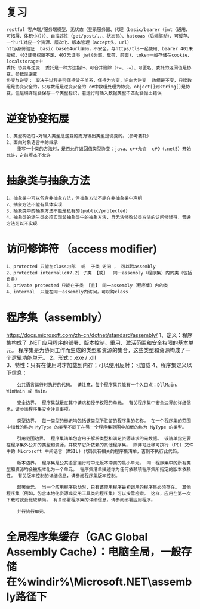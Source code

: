 # 复习
    restful 客户端/服务端模型、无状态（登录服务器、代理（basic/bearer（jwt（通用、可拓展、体积小））））、自描述性（get/post/..、状态码）、hateoas（后端驱动）、可缓存、一个url对应一个资源、层次化、版本管理（accept头、url）
    http身份验证  basic base64url编码，不安全，与https/tls一起使用、bearer 401未授权、403证书权限不足、407无证书 jwt(头部、载荷、前面)、token一般存储在cookie、localstorage中
    委托 协变与逆变  委托是一种方法指针、可合并删除（+=、-=）、可匿名、委托的返回值是协变，参数是逆变
    协变与逆变： 取决于过程是否保持父子关系，保持为协变，逆向为逆变  数组是不变，只读数组是协变安全的，只写数组是逆变安全的 c#中数组处理为协变，object[]到string[]是协变，但是编译是会保存一个类型标识，若运行时插入数据类型不匹配会抛出错误

# 逆变协变拓展
    1、类型构造符→对输入类型是逆变的而对输出类型是协变的。（参考委托）
    2、面向对象语言中的继承
        重写一个类的方法时，是否允许返回值类型协变：java、c++允许  c#9（.net5）开始允许，之前版本不允许



# 抽象类与抽象方法
    1、抽象类中可以包含非抽象方法，但抽象方法不能在非抽象类中声明
    2、抽象方法不能有具体实现
    3、抽象类中的抽象方法不能是私有的(public/protected)
    4、抽象类的派生类必须实现父抽象类中的抽象方法，且无法修改父类方法的访问修饰符，普通方法可以不实现



# 访问修饰符 （access modifier)
    1、protected 只能在class内部  或  子类 访问 ， 可以跨assembly
    2、protected internal(c#7.2) 子类 【或】  同一assembly（程序集）内的类（包括自身）
    3、private protected 只能在子类 【且】 同一assembly（程序集）内的类
    4、internal  只能在同一assembly内访问，可以跨class

# 程序集（assembly） 
https://docs.microsoft.com/zh-cn/dotnet/standard/assembly/
    1、定义：程序集构成了 .NET 应用程序的部署、版本控制、重用、激活范围和安全权限的基本单元。 程序集是为协同工作而生成的类型和资源的集合，这些类型和资源构成了一个逻辑功能单元。
    2、形式：.exe / .dll  
    3、特性：只有在使用时才加载到内存；可以使用反射；可加载
    4、程序集定义以下信息：

        公共语言运行时执行的代码。 请注意，每个程序集只能有一个入口点：DllMain、WinMain 或 Main。

        安全边界。 程序集就是在其中请求和授予权限的单元。 有关程序集中安全边界的详细信息，请参阅程序集安全注意事项。

        类型边界。 每一类型的标识均包括该类型所驻留的程序集的名称。 在一个程序集的范围中加载的称为 MyType 的类型不同于在另一个程序集范围中加载的称为 MyType 的类型。

        引用范围边界。 程序集清单包含用于解析类型和满足资源请求的元数据。 该清单指定要在程序集外公开的类型和资源，并枚举它所依赖的其他程序集。 除非可迁移可执行 (PE) 文件中的 Microsoft 中间语言 (MSIL) 代码具有相关的程序集清单，否则不执行此代码。

        版本边界。 程序集是公共语言运行时中无版本冲突的最小单元。 同一程序集中的所有类型和资源均会被版本化为一个单元。 程序集清单描述你为任何依赖项程序集所指定的版本依赖性。 有关版本控制的详细信息，请参阅程序集版本控制。

        部署单元。 当一个应用程序启动时，只有该应用程序最初调用的程序集必须存在。 其他程序集（例如，包含本地化资源或实用工具类的程序集）可以按需检索。 这样，应用在第一次下载时就会比较精简。 有关部署程序集的详细信息，请参阅部署应用程序。

        并行执行单元。


# 全局程序集缓存（GAC  Global Assembly Cache）：电脑全局，一般存储在%windir%\Microsoft.NET\assembly路径下